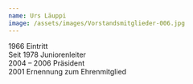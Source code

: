 ```yaml
---
name: Urs Läuppi
image: /assets/images/Vorstandsmitglieder-006.jpg
---
```

1966 Eintritt  
Seit 1978 Juniorenleiter  
2004 – 2006 Präsident  
2001 Ernennung zum Ehrenmitglied  

